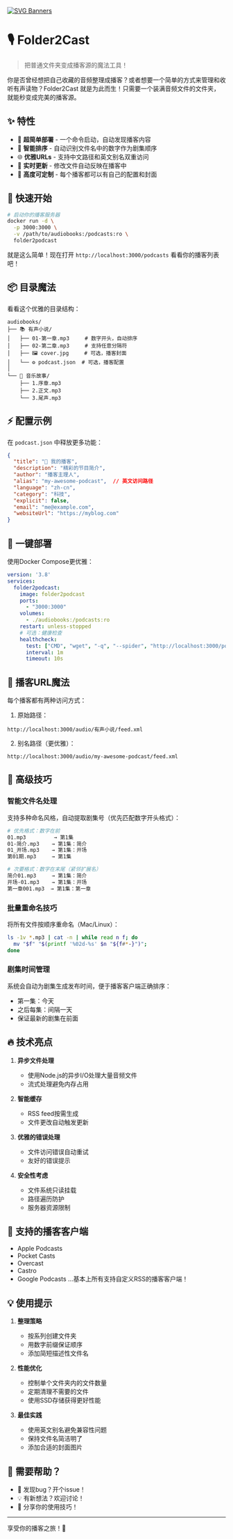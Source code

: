 [![SVG Banners](https://svg-banners.vercel.app/api?type=rainbow&text1=Folder2Podcast📻&width=800&height=400)](https://github.com/Akshay090/svg-banners)

# 🎙️ Folder2Cast

> 把普通文件夹变成播客源的魔法工具！

你是否曾经想把自己收藏的音频整理成播客？或者想要一个简单的方式来管理和收听有声读物？Folder2Cast 就是为此而生！只需要一个装满音频文件的文件夹，就能秒变成完美的播客源。

## ✨ 特性

- 🚀 **超简单部署** - 一个命令启动，自动发现播客内容
- 🎯 **智能排序** - 自动识别文件名中的数字作为剧集顺序
- 🌐 **优雅URLs** - 支持中文路径和英文别名双重访问
- 🔄 **实时更新** - 修改文件自动反映在播客中
- 🎨 **高度可定制** - 每个播客都可以有自己的配置和封面

## 🚀 快速开始

```bash
# 启动你的播客服务器
docker run -d \
  -p 3000:3000 \
  -v /path/to/audiobooks:/podcasts:ro \
  folder2podcast
```

就是这么简单！现在打开 `http://localhost:3000/podcasts` 看看你的播客列表吧！

## 📦 目录魔法

看看这个优雅的目录结构：

```
audiobooks/
├── 📚 有声小说/
│   ├── 01-第一章.mp3     # 数字开头，自动排序
│   ├── 02-第二章.mp3     # 支持任意分隔符
│   ├── 🖼️ cover.jpg     # 可选，播客封面
│   └── ⚙️ podcast.json  # 可选，播客配置
│
└── 🎵 音乐故事/
    ├── 1.序章.mp3
    ├── 2.正文.mp3
    └── 3.尾声.mp3
```

## ⚡ 配置示例

在 `podcast.json` 中释放更多功能：

```json
{
  "title": "🌟 我的播客",
  "description": "精彩的节目简介",
  "author": "播客主理人",
  "alias": "my-awesome-podcast",  // 英文访问路径
  "language": "zh-cn",
  "category": "科技",
  "explicit": false,
  "email": "me@example.com",
  "websiteUrl": "https://myblog.com"
}
```

## 🎯 一键部署

使用Docker Compose更优雅：

```yaml
version: '3.8'
services:
  folder2podcast:
    image: folder2podcast
    ports:
      - "3000:3000"
    volumes:
      - ./audiobooks:/podcasts:ro
    restart: unless-stopped
    # 可选：健康检查
    healthcheck:
      test: ["CMD", "wget", "-q", "--spider", "http://localhost:3000/podcasts"]
      interval: 1m
      timeout: 10s
```

## 🔮 播客URL魔法

每个播客都有两种访问方式：

1. 原始路径：
```
http://localhost:3000/audio/有声小说/feed.xml
```

2. 别名路径（更优雅）：
```
http://localhost:3000/audio/my-awesome-podcast/feed.xml
```

## 🎨 高级技巧

### 智能文件名处理

支持多种命名风格，自动提取剧集号（优先匹配数字开头格式）：

```bash
# 优先格式：数字在前
01.mp3         → 第1集
01-简介.mp3    → 第1集：简介
01_开场.mp3    → 第1集：开场
第01期.mp3     → 第1集

# 次要格式：数字在末尾（紧邻扩展名）
简介01.mp3     → 第1集：简介
开场-01.mp3    → 第1集：开场
第一章001.mp3  → 第1集：第一章
```

### 批量重命名技巧

将所有文件按顺序重命名（Mac/Linux）：
```bash
ls -1v *.mp3 | cat -n | while read n f; do 
  mv "$f" "$(printf '%02d-%s' $n "${f#*-}")"; 
done
```

### 剧集时间管理

系统会自动为剧集生成发布时间，便于播客客户端正确排序：
- 第一集：今天
- 之后每集：间隔一天
- 保证最新的剧集在前面

## 🔥 技术亮点

1. **异步文件处理**
   - 使用Node.js的异步I/O处理大量音频文件
   - 流式处理避免内存占用

2. **智能缓存**
   - RSS feed按需生成
   - 文件更改自动触发更新

3. **优雅的错误处理**
   - 文件访问错误自动重试
   - 友好的错误提示

4. **安全性考虑**
   - 文件系统只读挂载
   - 路径遍历防护
   - 服务器资源限制

## 📱 支持的播客客户端

- Apple Podcasts
- Pocket Casts
- Overcast
- Castro
- Google Podcasts
...基本上所有支持自定义RSS的播客客户端！

## 💡 使用提示

1. **整理策略**
   - 按系列创建文件夹
   - 用数字前缀保证顺序
   - 添加简短描述性文件名

2. **性能优化**
   - 控制单个文件夹内的文件数量
   - 定期清理不需要的文件
   - 使用SSD存储获得更好性能

3. **最佳实践**
   - 使用英文别名避免兼容性问题
   - 保持文件名简洁明了
   - 添加合适的封面图片

## 🤝 需要帮助？

- 🐛 发现bug？开个issue！
- 💡 有新想法？欢迎讨论！
- 🎨 分享你的使用技巧！

---

享受你的播客之旅！🎉